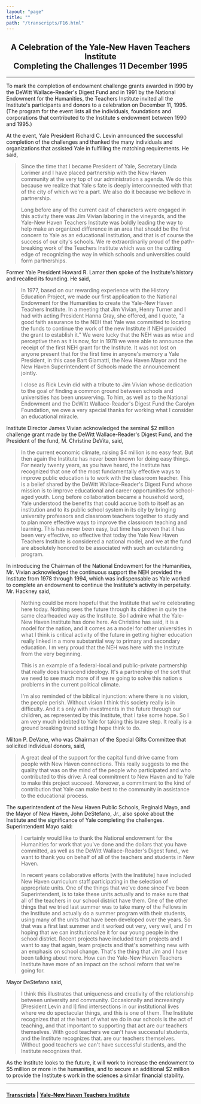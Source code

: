 ```yaml
---
layout: "page"
title: ""
path: "/transcripts/F16.html"
---
```

<main>
<center><h2>A Celebration of the Yale-New Haven Teachers Institute
<br/>Completing the Challenges 11 December 1995</h2></center>
<hr/>
To mark the completion of endowment challenge grants awarded in l990 by
the DeWitt Wallace-Reader's Digest Fund and in 1991 by the National
Endowment for the Humanities, the Teachers Institute invited all the
Institute's participants and donors to a celebration on December 11, 1995.
(The program for the event lists all the individuals, foundations and
corporations that contributed to the Institute s endowment between 1990
and 1995.)
<p>At the event, Yale President Richard C. Levin announced the successful
completion of the challenges and thanked the many individuals and
organizations that assisted Yale in fulfilling the matching requirements.
He said,
</p><blockquote>Since the time that I became President of Yale, Secretary
Linda Lorimer and I have placed partnership with the New Haven community
at the very top of our administration s agenda. We do this because we
realize that Yale s fate is deeply interconnected with that of the city
of which we're a part. We also do it because we believe in partnership.
<p>Long before any of the current cast of characters were engaged in this
activity there was Jim Vivian laboring in the vineyards, and the Yale-New
Haven Teachers Institute was boldly leading the way to help make an
organized difference in an area that should be the first concern to Yale
as an educational institution, and that is of course the success of our
city's schools. We re extraordinarily proud of the path- breaking work of
the Teachers Institute which was on the cutting edge of recognizing the
way in which schools and universities could form partnerships.
</p></blockquote>Former Yale President Howard R. Lamar then spoke of the
Institute's history and recalled its founding. He said,
<blockquote>In 1977, based on our rewarding experience with the History
Education Project, we made our first application to the National Endowment
for the Humanities to create the Yale-New Haven Teachers Institute. In a
meeting that Jim Vivian, Henry Turner and I had with acting President
Hanna Gray, she offered, and I quote, "a good faith assurance to the NEH
that Yale was committed to locating the funds to continue the work of the
new Institute if NEH provided the grant to establish it." We were lucky
that the NEH was as wise and perceptive then as it is now, for in 1978 we
were able to announce the receipt of the first NEH grant for the
Institute.  It was not lost on anyone present that for the first time in
anyone's memory a Yale President, in this case Bart Giamatti, the New
Haven Mayor and the New Haven Superintendent of Schools made the
announcement jointly.
<p>I close as Rick Levin did with a tribute to Jim Vivian whose dedication
to the goal of finding a common ground between schools and universities
has been unswerving. To him, as well as to the National Endowment and the
DeWitt Wallace-Reader's Digest Fund the Carolyn Foundation, we owe a very
special thanks for working what I consider an educational miracle.
</p></blockquote>
Institute Director James Vivian acknowledged the seminal $2 million
challenge grant made by the DeWitt Wallace-Reader's Digest Fund, and the
President of the fund, M. Christine DeVita, said,
<blockquote>In the current economic climate, raising $4 million is no easy
feat. But then again the Institute has never been known for doing easy
things. For nearly twenty years, as you have heard, the Institute has
recognized that one of the most fundamentally effective ways to improve
public education is to work with the classroom teacher. This is a belief
shared by the DeWitt Wallace-Reader's Digest Fund whose mission is to
improve educational and career opportunities for school-aged youth. Long
before collaboration became a household word, Yale understood the benefits
that could accrue both to itself as an institution and to its public
school system in its city by bringing university professors and classroom
teachers together to study and to plan more effective ways to improve the
classroom teaching and learning. This has never been easy, but time has
proven that it has been very effective, so effective that today the Yale
New Haven Teachers Institute is considered a national model, and we at the
fund are absolutely honored to be associated with such an outstanding
program.
</blockquote>
In introducing the Chairman of the National Endowment for the Humanities,
Mr. Vivian acknowledged the continuous support the NEH provided the
Institute from 1978 through 1994, which was indispensable as Yale worked
to complete an endowment to continue the Institute's activity in
perpetuity. Mr. Hackney said,
<blockquote>
Nothing could be more hopeful that the Institute that we're celebrating
here today. Nothing sees the future through its children in quite the same
clearheaded way as the Institute. So I admire what the Yale-New Haven
Institute has done here. As Christine has said, it is a model for the
nation, and it comes as a model for other universities in what I think is
critical activity of the future in getting higher education really linked
in a more substantial way to primary and secondary education. I m very
proud that the NEH was here with the Institute from the very beginning.
<p>This is an example of a federal-local and public-private partnership
that really does transcend ideology. It's a partnership of the sort that
we need to see much more of if we re going to solve this nation s problems
in the current political climate.
</p><p>I'm also reminded of the biblical injunction: where there is no vision,
the people perish. Without vision I think this society really is in
difficulty. And it s only with investments in the future through our
children, as represented by this Institute, that I take some hope. So I am
very much indebted to Yale for taking this brave step. It really is a
ground breaking trend setting I hope think to do.
</p></blockquote>
Milton P. DeVane, who was Chairman of the Special Gifts Committee that
solicited individual donors, said,
<blockquote>A great deal of the support for the capital fund drive came
from people with New Haven connections. This really suggests to me the
quality that was on the mind of the people who participated and who
contributed to this drive: A real commitment to New Haven and to Yale to
make this project succeed. Moreover, a commitment to the kind of
contribution that Yale can make best to the community in assistance to the
educational process.
</blockquote>
The superintendent of the New Haven Public Schools, Reginald Mayo, and the
Mayor of New Haven, John DeStefano, Jr., also spoke about the Institute
and the significance of Yale completing the challenges. Superintendent
Mayo said:
<blockquote>I certainly would like to thank the National endowment for the
Humanities for work that you've done and the dollars that you have
committed, as well as the DeWitt Wallace-Reader's Digest fund., we want to
thank you on behalf of all of the teachers and students in New Haven.
<p>In recent years collaborative efforts [with the Institute] have
included New Haven curriculum staff participating in the selection of
appropriate units. One of the things that we've done since I've been
Superintendent, is to take these units actually and to make sure that all
of the teachers in our school district have them. One of the other things
that we tried last summer was to take many of the Fellows in the Institute
and actually do a summer program with their students, using many of the
units that have been developed over the years. So that was a first last
summer and it worked out very, very well, and I'm hoping that we can
institutionalize it for our young people in the school district. Recent
projects have included team projects and I want to say that again, team
projects and that's something new with an emphasis on school change.
That's the thing that Jim and I have been talking about more. How can the
Yale-New Haven Teachers Institute have more of an impact on the school
reform that we're going for.
</p></blockquote>
Mayor DeStefano said,
<blockquote>I think this illustrates that uniqueness and creativity of the
relationship between university and community. Occasionally and
increasingly [President Levin and I] find intersections in our
institutional lives where we do spectacular things, and this is one of
them. The Institute recognizes that at the heart of what we do in our
schools is the act of teaching, and that important to supporting that act
are our teachers themselves. With good teachers we can't have successful
students, and the Institute recognizes that. are our teachers themselves.
Without good teachers we can't have successful students, and the Institute
recognizes that.
</blockquote>
As the Institute looks to the future, it will work to increase the
endowment to $5 million or more in the humanities, and to secure an
additional $2 million to provide the Institute s work in the sciences a
similar financial stability.
<hr/>
<h4><a href=".\">Transcripts</a> |
<a href="..\">Yale-New Haven Teachers Institute</a>
</h4>
</main>